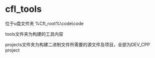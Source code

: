 # cfl_tools
位于u盘文件夹 %Cfl_root%\code\code

tools文件夹为构建的工具内容

projects文件夹为构建二进制文件所需要的源文件及项目，全部为DEV_CPP project
